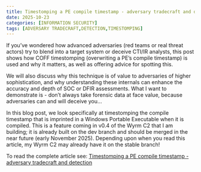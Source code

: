 ```yaml
---
title: Timestomping a PE compile timestamp - adversary tradecraft and detection
date: 2025-10-23
categories: [INFORMATION SECURITY]
tags: [ADVERSARY TRADECRAFT,DETECTION,TIMESTOMPING]
---
```


If you’ve wondered how advanced adversaries (red teams or real threat actors) try to blend into a target system or deceive CTI/IR analysts, this post shows how COFF timestomping (overwriting a PE’s compile timestamp) is used and why it matters, as well as offering advice for spotting this.

We will also discuss why this technique is of value to adversaries of higher sophistication, and why understanding these internals can enhance the accuracy and depth of SOC or DFIR assessments. What I want to demonstrate is - don’t always take forensic data at face value, because adversaries can and will deceive you…

In this blog post, we look specifically at timestomping the compile timestamp that is imprinted in a Windows Portable Executable when it is compiled. This is a feature coming in v0.4 of the Wyrm C2 that I am building; it is already built on the dev branch and should be merged in the near future (early November 2025). Depending upon when you read this article, my Wyrm C2 may already have it on the stable branch!

To read the complete article see: [Timestomping a PE compile timestamp - adversary tradecraft and detection](https://fluxsec.red/timestomping-pe-compile-time) 
